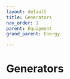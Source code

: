 ```yaml
---
layout: default
title: Generators 
nav_order: 1
parent: Equipment
grand_parent: Energy

---
```


# Generators
